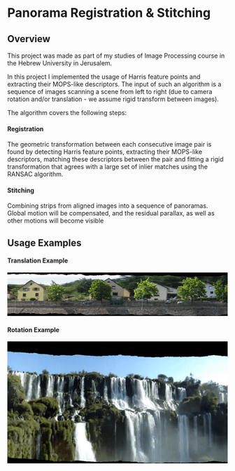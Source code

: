 # Panorama Registration & Stitching
## Overview
This project was made as part of my studies of Image Processing course in the Hebrew University in Jerusalem.

In this project I implemented the usage of Harris feature points and extracting their MOPS-like descriptors. The input of such an algorithm is a sequence of images 
scanning a scene from left to right (due to camera rotation and/or translation -
we assume rigid transform between images).

The algorithm covers the following steps:
#### Registration 
The geometric transformation between each consecutive image pair is found by detecting Harris feature points, extracting their MOPS-like descriptors, matching these descriptors
between the pair and fitting a rigid transformation that agrees with a large set of inlier matches
using the RANSAC algorithm. 
#### Stitching
Combining strips from aligned images into a sequence of panoramas. Global motion will
be compensated, and the residual parallax, as well as other motions will become visible

## Usage Examples
#### Translation Example

![Alt Text](Examples/translation-output-example.gif)

#### Rotation Example

![Alt Text](Examples/rotation-output-example.gif)